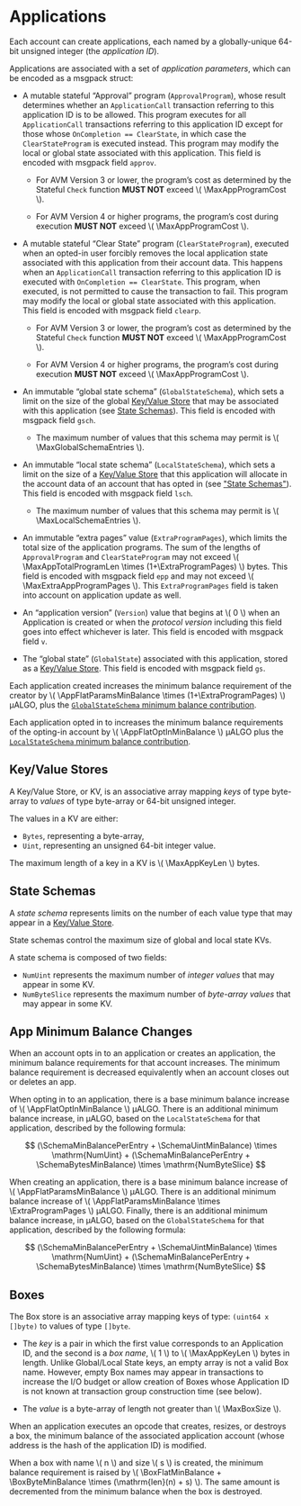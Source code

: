 $$
\newcommand \App {\mathrm{App}}
\newcommand \MaxAppProgramCost {\App_{c,\max}}
\newcommand \ExtraProgramPages {\mathrm{ExtraProgramPages}}
\newcommand \MaxGlobalSchemaEntries {\App_{\mathrm{GS},\max}}
\newcommand \MaxLocalSchemaEntries {\App_{\mathrm{LS},\max}}
\newcommand \MaxAppTotalProgramLen {\App_{\mathrm{prog},t,\max}}
\newcommand \MaxExtraAppProgramPages {\App_{\mathrm{page},\max}}
\newcommand \MinBalance {b_{\min}}
\newcommand \AppFlatOptInMinBalance {\App_{\mathrm{optin},\MinBalance}}
\newcommand \AppFlatParamsMinBalance {\App_{\mathrm{create},\MinBalance}}
\newcommand \MaxAppKeyLen {\App_{\mathrm{k},\max}}
\newcommand \SchemaBytesMinBalance {\App_{\mathrm{b},\MinBalance}}
\newcommand \SchemaMinBalancePerEntry {\App_{\mathrm{s},\MinBalance}}
\newcommand \SchemaUintMinBalance {\App_{\mathrm{u},\MinBalance}}
\newcommand \Box {\mathrm{Box}}
\newcommand \MaxBoxSize {\Box_{\max}}
\newcommand \BoxByteMinBalance {\Box_{\mathrm{byte},\MinBalance}}
\newcommand \BoxFlatMinBalance {\Box_{\mathrm{flat},\MinBalance}}
$$

# Applications

Each account can create applications, each named by a globally-unique 64-bit unsigned
integer (the _application ID_).

Applications are associated with a set of _application parameters_, which can be
encoded as a msgpack struct:

- A mutable stateful “Approval” program (`ApprovalProgram`), whose result determines
whether an `ApplicationCall` transaction referring to this application ID is to be
allowed. This program executes for all `ApplicationCall` transactions referring
to this application ID except for those whose `OnCompletion == ClearState`, in which
case the `ClearStateProgram` is executed instead. This program may modify the local
or global state associated with this application. This field is encoded with msgpack
field `approv`.

  - For AVM Version 3 or lower, the program’s cost as determined by the Stateful
  `Check` function **MUST NOT** exceed \\( \MaxAppProgramCost \\).

  - For AVM Version 4 or higher programs, the program’s cost during execution **MUST
  NOT** exceed \\( \MaxAppProgramCost \\).

- A mutable stateful “Clear State” program (`ClearStateProgram`), executed when an
opted-in user forcibly removes the local application state associated with this
application from their account data. This happens when an `ApplicationCall` transaction
referring to this application ID is executed with `OnCompletion == ClearState`.
This program, when executed, is not permitted to cause the transaction to fail.
This program may modify the local or global state associated with this application.
This field is encoded with msgpack field `clearp`.

  - For AVM Version 3 or lower, the program’s cost as determined by the Stateful
  `Check` function **MUST NOT** exceed \\( \MaxAppProgramCost \\).

  - For AVM Version 4 or higher programs, the program’s cost during execution **MUST
  NOT** exceed \\( \MaxAppProgramCost \\).

- An immutable “global state schema” (`GlobalStateSchema`), which sets a limit on
the size of the global [Key/Value Store](#keyvalue-stores) that may be associated
with this application (see [State Schemas](#state-schemas)). This field is encoded
with msgpack field `gsch`.

  - The maximum number of values that this schema may permit is \\( \MaxGlobalSchemaEntries \\).

- An immutable “local state schema” (`LocalStateSchema`), which sets a limit on
the size of a [Key/Value Store](#keyvalue-stores) that this application will allocate
in the account data of an account that has opted in (see ["State Schemas"](#state-schemas)).
This field is encoded with msgpack field `lsch`.

  - The maximum number of values that this schema may permit is \\( \MaxLocalSchemaEntries \\).

- An immutable “extra pages” value (`ExtraProgramPages`), which limits the total
size of the application programs. The sum of the lengths of `ApprovalProgram`
and `ClearStateProgram` may not exceed \\( \MaxAppTotalProgramLen \times (1+\ExtraProgramPages) \\)
bytes. This field is encoded with msgpack field `epp` and may not exceed \\( \MaxExtraAppProgramPages \\).
This `ExtraProgramPages` field is taken into account on application update as well.

- An “application version” (`Version`) value that begins at \\( 0 \\) when an Application
is created or when the _protocol version_ including this field goes into effect
whichever is later. This field is encoded with msgpack field `v`.

- The “global state” (`GlobalState`) associated with this application, stored as
a [Key/Value Store](#keyvalue-stores). This field is encoded with msgpack field `gs`.

Each application created increases the minimum balance requirement of the creator
by \\( \AppFlatParamsMinBalance \times (1+\ExtraProgramPages) \\) μALGO, plus the
[`GlobalStateSchema` minimum balance contribution](#app-minimum-balance-changes).

Each application opted in to increases the minimum balance requirements of the opting-in
account by \\( \AppFlatOptInMinBalance \\) μALGO plus the [`LocalStateSchema` minimum
balance contribution](#app-minimum-balance-changes).

## Key/Value Stores

A Key/Value Store, or KV, is an associative array mapping _keys_ of type byte-array
to _values_ of type byte-array or 64-bit unsigned integer.

The values in a KV are either:

- `Bytes`, representing a byte-array,
- `Uint`, representing an unsigned 64-bit integer value.

The maximum length of a key in a KV is \\( \MaxAppKeyLen \\) bytes.

## State Schemas

A _state schema_ represents limits on the number of each value type that may appear
in a [Key/Value Store](#keyvalue-stores).

State schemas control the maximum size of global and local state KVs.

A state schema is composed of two fields:

- `NumUint` represents the maximum number of _integer values_ that may appear in
some KV.
- `NumByteSlice` represents the maximum number of _byte-array values_ that may appear
in some KV.

## App Minimum Balance Changes

When an account opts in to an application or creates an application, the minimum
balance requirements for that account increases. The minimum balance requirement
is decreased equivalently when an account closes out or deletes an app.

When opting in to an application, there is a base minimum balance increase of
\\( \AppFlatOptInMinBalance \\) μALGO. There is an additional minimum balance increase,
in μALGO, based on the `LocalStateSchema` for that application, described by the
following formula:

<!-- markdownlint-disable MD013 -->
$$
(\SchemaMinBalancePerEntry + \SchemaUintMinBalance) \times \mathrm{NumUint} + (\SchemaMinBalancePerEntry + \SchemaBytesMinBalance) \times \mathrm{NumByteSlice}
$$
<!-- markdownlint-enable MD013 -->

When creating an application, there is a base minimum balance increase of
\\( \AppFlatParamsMinBalance \\) μALGO. There is an additional minimum balance increase
of \\( \AppFlatParamsMinBalance \times \ExtraProgramPages \\) μALGO. Finally,
there is an additional minimum balance increase, in μALGO, based on the `GlobalStateSchema`
for that application, described by the following formula:

<!-- markdownlint-disable MD013 -->
$$
(\SchemaMinBalancePerEntry + \SchemaUintMinBalance) \times \mathrm{NumUint} + (\SchemaMinBalancePerEntry + \SchemaBytesMinBalance) \times \mathrm{NumByteSlice}
$$
<!-- markdownlint-enable MD013 -->

## Boxes

The Box store is an associative array mapping keys of type: `(uint64 x []byte)` to
values of type `[]byte`.

- The _key_ is a pair in which the first value corresponds to an Application ID,
and the second is a _box name_, \\( 1 \\) to \\( \MaxAppKeyLen \\) bytes in length.
Unlike Global/Local State keys, an empty array is not a valid Box name. However,
empty Box names may appear in transactions to increase the I/O budget or allow creation
of Boxes whose Application ID is not known at transaction group construction time
(see below).

- The _value_ is a byte-array of length not greater than \\( \MaxBoxSize \\).

When an application executes an opcode that creates, resizes, or destroys a box,
the minimum balance of the associated application account (whose address is the hash
of the application ID) is modified.

When a box with name \\( n \\) and size \\( s \\) is created, the minimum balance
requirement is raised by \\( \BoxFlatMinBalance + \BoxByteMinBalance \times (\mathrm{len}(n) + s) \\).
The same amount is decremented from the minimum balance when the box is destroyed.

